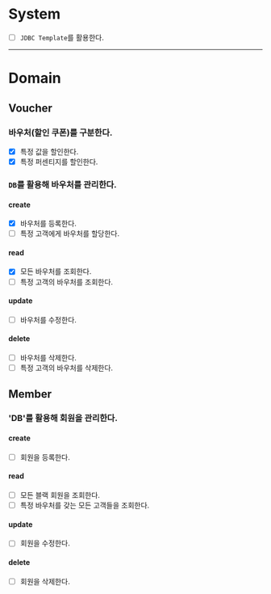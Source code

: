 # System
- [ ] `JDBC Template`를 활용한다.

---

# Domain
## Voucher
### 바우처(할인 쿠폰)를 구분한다.
- [x] 특정 값을 할인한다.
- [x] 특정 퍼센티지를 할인한다.

### `DB`를 활용해 바우처를 관리한다.
#### create
- [x] 바우처를 등록한다.
- [ ] 특정 고객에게 바우처를 할당한다.
#### read
- [x] 모든 바우처를 조회한다.
- [ ] 특정 고객의 바우처를 조회한다.
#### update
- [ ] 바우처를 수정한다.
#### delete
- [ ] 바우처를 삭제한다.
- [ ] 특정 고객의 바우처를 삭제한다.

## Member
### 'DB'를 활용해 회원을 관리한다.
#### create
- [ ] 회원을 등록한다.
#### read
- [ ] 모든 블랙 회원을 조회한다.
- [ ] 특정 바우처를 갖는 모든 고객들을 조회한다.
#### update
- [ ] 회원을 수정한다.
#### delete
- [ ] 회원을 삭제한다.

